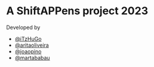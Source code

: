 # A ShiftAPPens project 2023

Developed by

- [@iTzHuGo](https://www.github.com/iTzHuGo)
- [@aritaoliveira](https://www.github.com/aritaoliveira)
- [@joaopino](https://www.github.com/joaopino)
- [@martababau](https://www.github.com/martababau)